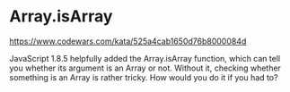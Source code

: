 # Array.isArray

https://www.codewars.com/kata/525a4cab1650d76b8000084d

JavaScript 1.8.5 helpfully added the Array.isArray function, which can tell you whether its argument is an Array or not. Without it, checking whether something is an Array is rather tricky. How would you do it if you had to?
